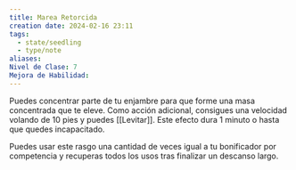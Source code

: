 ```yaml
---
title: Marea Retorcida
creation date: 2024-02-16 23:11
tags:
  - state/seedling
  - type/note
aliases: 
Nivel de Clase: 7
Mejora de Habilidad:
---
```

Puedes concentrar parte de tu enjambre para que forme una masa concentrada que te eleve. Como acción adicional, consigues una velocidad volando de 10 pies y puedes [[Levitar]]. Este efecto dura 1 minuto o hasta que quedes incapacitado.

Puedes usar este rasgo una cantidad de veces igual a tu bonificador por competencia y recuperas
todos los usos tras finalizar un descanso largo.

